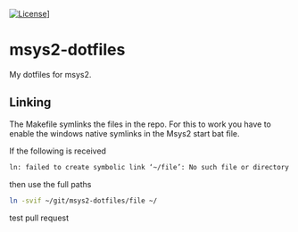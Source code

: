 [![License](http://img.shields.io/:license-mit-blue.svg?style=flat-square)](https://opensource.org/licenses/MIT)]

# msys2-dotfiles
My dotfiles for msys2.

## Linking
The Makefile symlinks the files in the repo. For this to work you have to enable the windows native symlinks in the Msys2 start bat file. 

If the following is received 
```bash
ln: failed to create symbolic link ‘~/file’: No such file or directory
```

then use the full paths 
```bash
ln -svif ~/git/msys2-dotfiles/file ~/
```

test pull request

